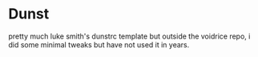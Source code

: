 # Dunst

pretty much luke smith's dunstrc template but outside the voidrice repo, i did some minimal tweaks but have not used it in years.
